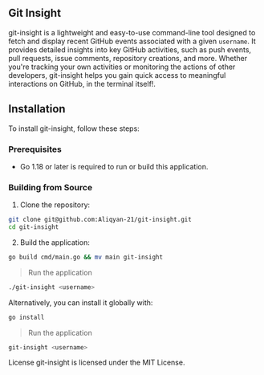 ## Git Insight

git-insight is a lightweight and easy-to-use command-line tool designed to fetch and display recent GitHub events associated with a given `username`. It provides detailed insights into key GitHub activities, such as push events, pull requests, issue comments, repository creations, and more. Whether you're tracking your own activities or monitoring the actions of other developers, git-insight helps you gain quick access to meaningful interactions on GitHub, in the terminal itself!.

## Installation

To install git-insight, follow these steps:

### Prerequisites

- Go 1.18 or later is required to run or build this application.

### Building from Source

1. Clone the repository:

```bash
git clone git@github.com:Aliqyan-21/git-insight.git
cd git-insight
```

2. Build the application:

```bash
go build cmd/main.go && mv main git-insight
```

> Run the application

```bash
./git-insight <username>
```

Alternatively, you can install it globally with:

```bash
go install
```

> Run the application

```bash
git-insight <username>
```

License
git-insight is licensed under the MIT License.
